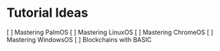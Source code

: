 # Tutorial Ideas

[ ] Mastering PalmOS
[ ] Mastering LinuxOS
[ ] Mastering ChromeOS
[ ] Mastering WindowsOS
[ ] Blockchains with BASIC
